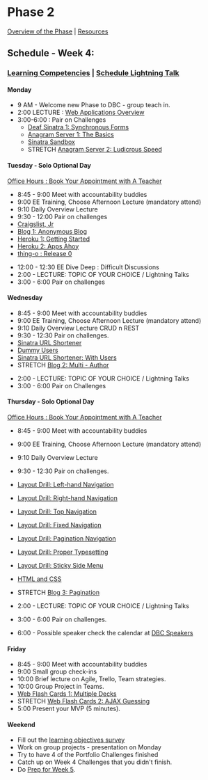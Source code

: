 # Phase 2

[Overview of the Phase](overview.md) | [Resources](resources.md)

## Schedule - Week 4:

### [Learning Competencies](learning-competencies/week-4-lc.md) | [Schedule Lightning Talk](lightning-talks/lt-week4.md)

#### Monday

* 9 AM - Welcome new Phase to DBC - group teach in.
* 2:00 LECTURE : [Web Applications Overview](http://talks.devbootcamp.com/overview-of-web-applications)
* 3:00-6:00 : Pair on Challenges
  * [Deaf Sinatra 1: Synchronous Forms](https://github.com/sea-lions-2014/deaf-sinatra-1-synchronous-forms-challenge)
  * [Anagram Server 1: The Basics](https://github.com/sea-lions-2014/anagram-server-1-the-basics-challenge)
  * [Sinatra Sandbox](https://github.com/sea-lions-2014/sinatra-sandbox-challenge)
  * STRETCH [Anagram Server 2: Ludicrous Speed](https://github.com/sea-lions-2014/anagram-server-2-ludicrous-speed-challenge)

#### Tuesday - Solo Optional Day
[Office Hours : Book Your Appointment with A Teacher]( https://www.google.com/calendar/selfsched?sstoken=UUR5OG9kZlBFOFFBfGRlZmF1bHR8MTUwNDM0YjRiMDFjMzhhNWYyZjA3NjQwZDlkNjY0MGM)

* 8:45 - 9:00 Meet with accountability buddies
* 9:00  EE Training, Choose Afternoon Lecture  (mandatory attend)
* 9:10 Daily Overview Lecture
* 9:30 - 12:00 Pair on challenges
 * [Craigslist, Jr](https://github.com/sea-lions-2014/craigslist-jr-challenge)
 * [Blog 1: Anonymous Blog](https://github.com/sea-lions-2014/blog-1-anonymous-blog-challenge)
 * [Heroku 1: Getting Started](https://github.com/sea-lions-2014/heroku-1-getting-started-challenge)
 * [Heroku 2: Apps Ahoy](https://github.com/sea-lions-2014/heroku-2-apps-ahoy-challenge)
 * [thing-o : Release 0](https://github.com/sea-lions-2014/thing-o-challenge)

<!-- Check [Sinatra Todos](fox-squirrels .. sinatra-todos) -->

* 12:00 - 12:30 EE Dive Deep : Difficult Discussions
* 2:00 - LECTURE: TOPIC OF YOUR CHOICE / Lightning Talks
* 3:00 - 6:00 Pair on challenges

#### Wednesday
* 8:45 - 9:00 Meet with accountability buddies
* 9:00  EE Training, Choose Afternoon Lecture  (mandatory attend)
* 9:10 Daily Overview Lecture CRUD n REST
* 9:30 - 12:30 Pair on challenges.
 * [Sinatra URL Shortener](https://github.com/sea-lions-2014/sinatra-url-shortener-challenge)
 * [Dummy Users](https://github.com/sea-lions-2014/dummy-users-challenge)
 * [Sinatra URL Shortener: With Users](https://github.com/sea-lions-2014/sinatra-url-shortener-with-users-challenge)
 * STRETCH [Blog 2: Multi - Author](https://github.com/sea-lions-2014/blog-2-multi-author-challenge)

<!-- Check [Active Record Resource Library]( fox-squirrels ..  activerecord-resource-library) -->
* 2:00 - LECTURE: TOPIC OF YOUR CHOICE / Lightning Talks
* 3:00 - 6:00 Pair on Challenges

#### Thursday - Solo Optional Day

[Office Hours : Book Your Appointment with A Teacher]( https://www.google.com/calendar/selfsched?sstoken=UUR5OG9kZlBFOFFBfGRlZmF1bHR8MTUwNDM0YjRiMDFjMzhhNWYyZjA3NjQwZDlkNjY0MGM)

* 8:45 - 9:00 Meet with accountability buddies
* 9:00  EE Training, Choose Afternoon Lecture  (mandatory attend)
* 9:10 Daily Overview Lecture
* 9:30 - 12:30 Pair on challenges.
 * [Layout Drill: Left-hand Navigation](https://github.com/sea-lions-2014/layout-drill-left-hand-navigation-challenge)
 * [Layout Drill: Right-hand Navigation](https://github.com/sea-lions-2014/layout-drill-right-hand-navigation-challenge)
 * [Layout Drill: Top Navigation](https://github.com/sea-lions-2014/layout-drill-top-navigation-challenge)
 * [Layout Drill: Fixed Navigation](https://github.com/sea-lions-2014/layout-drill-fixed-navigation-challenge)
 * [Layout Drill: Pagination Navigation](https://github.com/sea-lions-2014/layout-drill-pagination-navigation-challenge)
 * [Layout Drill: Proper Typesetting](https://github.com/sea-lions-2014/layout-drill-proper-typesetting-challenge)
 * [Layout Drill: Sticky Side Menu](https://github.com/sea-lions-2014/layout-drill-sticky-side-menu-challenge)
 * [HTML and CSS](https://github.com/sea-lions-2014/html-and-css-challenge)
 * STRETCH [Blog 3: Pagination](https://github.com/sea-lions-2014/blog-3-pagination-challenge)

* 2:00 - LECTURE: TOPIC OF YOUR CHOICE / Lightning Talks
* 3:00 - 6:00 Pair on challenges.
* 6:00 - Possible speaker check the calendar at [DBC Speakers]()

#### Friday

* 8:45 - 9:00 Meet with accountability buddies
* 9:00 Small group check-ins
* 10:00 Brief lecture on Agile, Trello, Team strategies.
* 10:00 Group Project in Teams.
 * [Web Flash Cards 1: Multiple Decks]()
 * STRETCH [ Web Flash Cards 2: AJAX Guessing]()
* 5:00 Present your MVP (5 minutes).

#### Weekend

* Fill out the [learning objectives survey]()
* Work on group projects - presentation on Monday
* Try to have 4 of the Portfolio Challenges finished
* Catch up on Week 4 Challenges that you didn't finish.
* Do [Prep for Week 5]().
